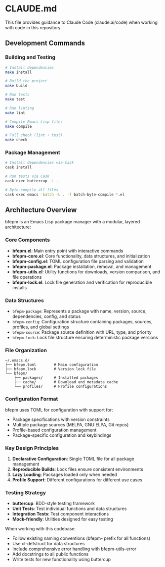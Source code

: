 # CLAUDE.md

This file provides guidance to Claude Code (claude.ai/code) when working with code in this repository.

## Development Commands

### Building and Testing
```bash
# Install dependencies
make install

# Build the project
make build

# Run tests
make test

# Run linting
make lint

# Compile Emacs Lisp files
make compile

# Full check (lint + test)
make check
```

### Package Management
```bash
# Install dependencies via Cask
cask install

# Run tests via Cask
cask exec buttercup -L .

# Byte-compile all files
cask exec emacs -batch -L . -f batch-byte-compile *.el
```

## Architecture Overview

bfepm is an Emacs Lisp package manager with a modular, layered architecture:

### Core Components
- **bfepm.el**: Main entry point with interactive commands
- **bfepm-core.el**: Core functionality, data structures, and initialization
- **bfepm-config.el**: TOML configuration file parsing and validation
- **bfepm-package.el**: Package installation, removal, and management
- **bfepm-utils.el**: Utility functions for downloads, version comparison, and file operations
- **bfepm-lock.el**: Lock file generation and verification for reproducible installs

### Data Structures
- `bfepm-package`: Represents a package with name, version, source, dependencies, config, and status
- `bfepm-config`: Configuration structure containing packages, sources, profiles, and global settings
- `bfepm-source`: Package source definition with URL, type, and priority
- `bfepm-lock`: Lock file structure ensuring deterministic package versions

### File Organization
```
~/.emacs.d/
├── bfepm.toml        # Main configuration
├── bfepm.lock        # Version lock file
└── bfepm/
    ├── packages/     # Installed packages
    ├── cache/        # Download and metadata cache
    └── profiles/     # Profile configurations
```

### Configuration Format
bfepm uses TOML for configuration with support for:
- Package specifications with version constraints
- Multiple package sources (MELPA, GNU ELPA, Git repos)
- Profile-based configuration management
- Package-specific configuration and keybindings

### Key Design Principles
1. **Declarative Configuration**: Single TOML file for all package management
2. **Reproducible Builds**: Lock files ensure consistent environments
3. **Lazy Loading**: Packages loaded only when needed
4. **Profile Support**: Different configurations for different use cases

### Testing Strategy
- **buttercup**: BDD-style testing framework
- **Unit Tests**: Test individual functions and data structures
- **Integration Tests**: Test component interactions
- **Mock-friendly**: Utilities designed for easy testing

When working with this codebase:
- Follow existing naming conventions (bfepm- prefix for all functions)
- Use cl-defstruct for data structures
- Include comprehensive error handling with bfepm-utils-error
- Add docstrings to all public functions
- Write tests for new functionality using buttercup
